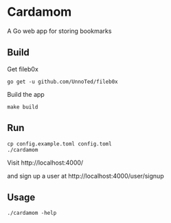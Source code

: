 # Cardamom

A Go web app for storing bookmarks

## Build

Get fileb0x
```
go get -u github.com/UnnoTed/fileb0x
```

Build the app

```
make build
```

## Run

```
cp config.example.toml config.toml
./cardamom
```

Visit http://localhost:4000/

and sign up a user at http://localhost:4000/user/signup

## Usage

```
./cardamom -help
```
